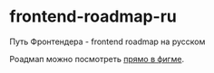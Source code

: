 # frontend-roadmap-ru
Путь Фронтендера - frontend roadmap на русском

Роадмап можно посмотреть [прямо в фигме](https://www.figma.com/file/yFdLhjljRp8qXelqbvGt27/frontend_roadmap-ru?type=whiteboard&node-id=0%3A1&t=0XL1HikDRtF4aCej-1).
